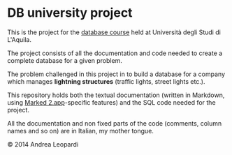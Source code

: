 # DB university project

This is the project for the [database course][course-homepage] held at
Università degli Studi di L'Aquila.

The project consists of all the documentation and code needed to create a
complete database for a given problem.

The problem challenged in this project in to build a database for a company
which manages **lightning structures** (traffic lights, street lights etc.).

This repository holds both the textual documentation (written in Markdown, using
[Marked 2.app][marked]-specific features) and the SQL code
needed for the project.

All the documentation and non fixed parts of the code (comments, column
names and so on) are in Italian, my mother tongue.

&copy; 2014 Andrea Leopardi

[marked]: http://marked2app.com/
[course-homepage]: http://www.disim.univaq.it/didattica/content.php?corso=2&pid=86&did=0
